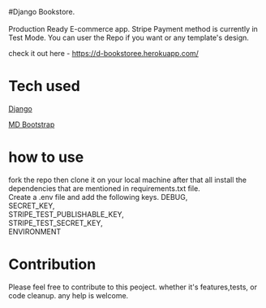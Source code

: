 #Django Bookstore. <br> <br>
Production Ready E-commerce app. Stripe Payment method is currently in Test Mode. You can user the Repo if you want or any template's design.

check it out here - https://d-bookstoree.herokuapp.com/

# Tech used
[Django](https://github.com/django)

[MD Bootstrap](https://github.com/bootsrtap)



# how to use
fork the repo then clone it on your local machine after that all install the dependencies that are mentioned in requirements.txt file. <br>
Create a .env file and add the following keys.
DEBUG,<br/>
SECRET_KEY, <br>
STRIPE_TEST_PUBLISHABLE_KEY, <br>
STRIPE_TEST_SECRET_KEY,<br>
ENVIRONMENT<br>

# Contribution
Please feel free to contribute to this peoject.
whether it's features,tests, or code cleanup.
any help is welcome.
